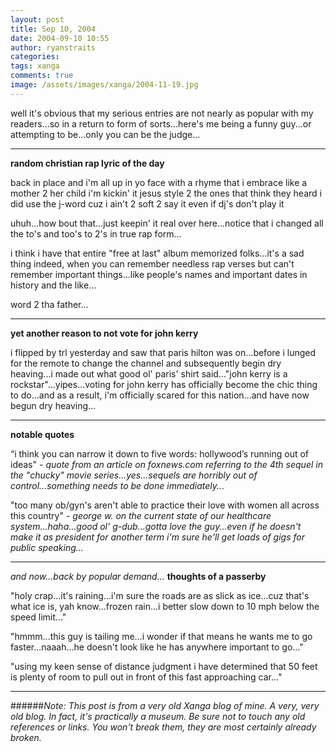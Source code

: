 ```yaml
---
layout: post
title: Sep 10, 2004
date: 2004-09-10 10:55
author: ryanstraits
categories:
tags: xanga
comments: true
image: /assets/images/xanga/2004-11-19.jpg
---
```

well it's obvious that my serious entries are not nearly as popular with my readers...so in a return to form of sorts...here's me being a funny guy...or attempting to be...only you can be the judge...

<!-- break -->

---

<strong>random christian rap lyric of the day</strong>

back in place
and i'm all up in yo face
with a rhyme that i embrace
like a mother 2 her child
i'm kickin' it jesus style
2 the ones that think they heard
i did use the j-word
cuz i ain't 2 soft 2 say it
even if dj's don't play it

uhuh...how bout that...just keepin' it real over here...notice that i changed all the to's and too's to 2's in true rap form...

i think i have that entire "free at last" album memorized folks...it's a sad thing indeed, when you can remember needless rap verses but can't remember important things...like people's names and important dates in history and the like...

word 2 tha father...

---

<strong>yet another reason to not vote for john kerry</strong>

i flipped by trl yesterday and saw that paris hilton was on...before i lunged for the remote to change the channel and subsequently begin dry heaving...i made out what good ol' paris' shirt said..."john kerry is a rockstar"...yipes...voting for john kerry has officially become the chic thing to do...and as a result, i'm officially scared for this nation...and have now begun dry heaving...

---

<strong>notable quotes</strong>

“i think you can narrow it down to five words: hollywood’s running out of ideas" <em>- quote from an article on foxnews.com referring to the 4th sequel in the "chucky" movie series...yes...sequels are horribly out of control...something needs to be done immediately...</em>

"too many ob/gyn's aren't able to practice their love with women all across this country" <em>- george w. on the current state of our healthcare system...haha...good ol' g-dub...gotta love the guy...even if he doesn't make it as president for another term i'm sure he'll get loads of gigs for public speaking...</em>

---

<em>and now...back by popular demand...
</em><strong>thoughts of a passerby</strong>

"holy crap...it's raining...i'm sure the roads are as slick as ice...cuz that's what ice is, yah know...frozen rain...i better slow down to 10 mph below the speed limit..."

"hmmm...this guy is tailing me...i wonder if that means he wants me to go faster...naaah...he doesn't look like he has anywhere important to go..."

"using my keen sense of distance judgment i have determined that 50 feet is plenty of room to pull out in front of this fast approaching car..."

---

######*Note: This post is from a very old Xanga blog of mine. A very, very old blog. In fact, it's practically a museum. Be sure not to touch any old references or links. You won't break them, they are most certainly already broken.*
